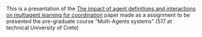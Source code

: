 This is a presentation of the [The impact of agent definitions and interactions on multiagent learning for coordination](https://jenjenchung.github.io/anthropomorphic/Papers/Chung2019impact.pdf) paper
made as a assignment to be presented the pre-graduate course "Multi-Agents systems" (517 at technical University of Crete)
